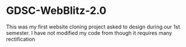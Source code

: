 # GDSC-WebBlitz-2.0
This was my first website cloning project asked to design during our 1st semester.
I have not modified my code from though it requires many rectification
